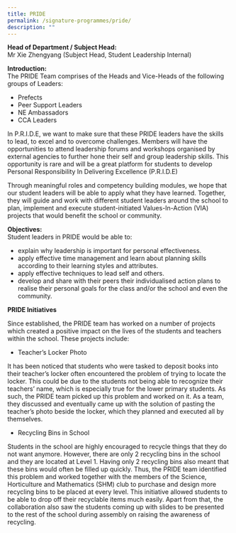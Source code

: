 ```yaml
---
title: PRIDE
permalink: /signature-programmes/pride/
description: ""
---
```

**Head of Department / Subject Head:**   
Mr Xie Zhengyang (Subject Head, Student Leadership Internal)

  

**Introduction:**   
The PRIDE Team comprises of the Heads and Vice-Heads of the following groups of Leaders:
* Prefects
* Peer Support Leaders
* NE Ambassadors
* CCA Leaders

  

In P.R.I.D.E, we want to make sure that these PRIDE leaders have the skills to lead, to excel and to overcome challenges. Members will have the opportunities to attend leadership forums and workshops organised by external agencies to further hone their self and group leadership skills. This opportunity is rare and will be a great platform for students to develop Personal Responsibility In Delivering Excellence (P.R.I.D.E)

Through meaningful roles and competency building modules, we hope that our student leaders will be able to apply what they have learned. Together, they will guide and work with different student leaders around the school to plan, implement and execute student-initiated Values-In-Action (VIA) projects that would benefit the school or community.

**Objectives:**    
Student leaders in PRIDE would be able to:
* explain why leadership is important for personal effectiveness.
* apply effective time management and learn about planning skills according to their learning styles and attributes.
* apply effective techniques to lead self and others.
* develop and share with their peers their individualised action plans to realise their personal goals for the class and/or the school and even the community.

  

**PRIDE Initiatives**

Since established, the PRIDE team has worked on a number of projects which created a positive impact on the lives of the students and teachers within the school. These projects include:

* Teacher’s Locker Photo   

It has been noticed that students who were tasked to deposit books into their teacher’s locker often encountered the problem of trying to locate the locker. This could be due to the students not being able to recognize their teachers’ name, which is especially true for the lower primary students. As such, the PRIDE team picked up this problem and worked on it. As a team, they discussed and eventually came up with the solution of pasting the teacher’s photo beside the locker, which they planned and executed all by themselves.

* Recycling Bins in School

Students in the school are highly encouraged to recycle things that they do not want anymore. However, there are only 2 recycling bins in the school and they are located at Level 1. Having only 2 recycling bins also meant that these bins would often be filled up quickly. Thus, the PRIDE team identified this problem and worked together with the members of the Science, Horticulture and Mathematics (SHM) club to purchase and design more recycling bins to be placed at every level. This initiative allowed students to be able to drop off their recyclable items much easily. Apart from that, the collaboration also saw the students coming up with slides to be presented to the rest of the school during assembly on raising the awareness of recycling.